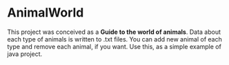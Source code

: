 # AnimalWorld
This project was conceived as a **Guide to the world of animals**.
Data about each type of animals is written to .txt files.
You can add new animal of each type and remove each animal, if you want.
Use this, as a simple example of java project.
